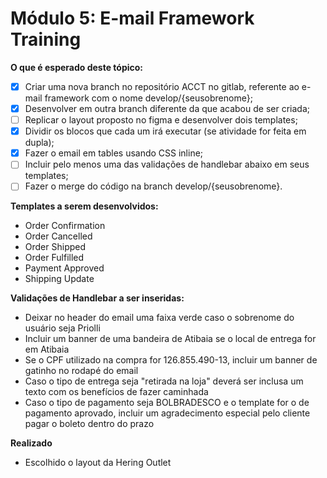 # **Módulo 5: E-mail Framework Training**

**O que é esperado deste tópico:**
- [x] Criar uma nova branch no repositório ACCT no gitlab, referente ao e-mail framework com o nome develop/{seusobrenome};
- [x] Desenvolver em outra branch diferente da que acabou de ser criada;
- [ ] Replicar o layout proposto no figma e desenvolver dois templates;
- [x] Dividir os blocos que cada um irá executar (se atividade for feita em dupla);
- [x] Fazer o email em tables usando CSS inline;
- [ ] Incluir pelo menos uma das validações de handlebar abaixo em seus templates;
- [ ] Fazer o merge do código na branch develop/{seusobrenome}.

**Templates a serem desenvolvidos:**
- Order Confirmation
- Order Cancelled
- Order Shipped
- Order Fulfilled
- Payment Approved
- Shipping Update

**Validações de Handlebar a ser inseridas:**
- Deixar no header do email uma faixa verde caso o sobrenome do usuário seja Priolli
- Incluir um banner de uma bandeira de Atibaia se o local de entrega for em Atibaia 
- Se o CPF utilizado na compra for 126.855.490-13, incluir um banner de gatinho no rodapé do email
- Caso o tipo de entrega seja "retirada na loja" deverá ser inclusa um texto com os benefícios de fazer caminhada
- Caso o tipo de pagamento seja BOLBRADESCO e o template for o de pagamento aprovado, incluir um agradecimento especial pelo cliente pagar o boleto dentro do prazo

**Realizado**
- Escolhido o layout da Hering Outlet